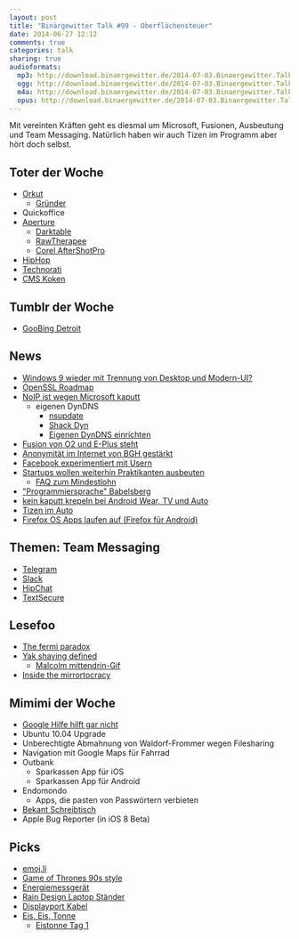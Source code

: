 ```yaml
---
layout: post
title: "Binärgewitter Talk #99 - Oberflächensteuer"
date: 2014-06-27 12:12
comments: true
categories: talk
sharing: true
audioformats:
  mp3: http://download.binaergewitter.de/2014-07-03.Binaergewitter.Talk.99.mp3
  ogg: http://download.binaergewitter.de/2014-07-03.Binaergewitter.Talk.99.ogg
  m4a: http://download.binaergewitter.de/2014-07-03.Binaergewitter.Talk.99.m4a
  opus: http://download.binaergewitter.de/2014-07-03.Binaergewitter.Talk.99.opus
---
```

Mit vereinten Kräften geht es diesmal um Microsoft, Fusionen, Ausbeutung und Team Messaging. Natürlich haben wir auch Tizen im Programm aber hört doch selbst.

## Toter der Woche

- [Orkut]( http://en.blog.orkut.com/2014/06/tchau-orkut.html )
    - [Gründer]( http://en.wikipedia.org/wiki/Orkut_B%C3%BCy%C3%BCkk%C3%B6kten )
- Quickoffice
- [Aperture]( http://arstechnica.com/apple/2014/06/apple-to-cease-development-support-of-pro-photo-app-aperture/ )
    - [Darktable](http://www.darktable.org/ )
    - [RawTherapee](http://www.rawtherapee.com/ )
    - [Corel AfterShotPro](http://www.aftershotpro.com/de/ )
- [HipHop]( http://gethiphop.net/ )
- [Technorati]( http://thenextweb.com/insider/2014/06/23/technorati-quietly-killed-its-once-authoritative-blog-ranking-system-in-may )
- [CMS Koken](http://koken.me/ )

## Tumblr der Woche

- [GooBing Detroit]( http://goobingdetroit.tumblr.com/ )

## News

- [Windows 9 wieder mit Trennung von Desktop und Modern-UI?]( http://arstechnica.com/information-technology/2014/06/windows-9-rumors-microsoft-backing-away-from-the-metro-world/ )
- [OpenSSL Roadmap]( http://www.pro-linux.de/news/1/21244/openssl-legt-projektplan-vor.html )
- [NoIP ist wegen Microsoft kaputt]( http://www.heise.de/newsticker/meldung/DynDNS-Dienst-Microsoft-stoert-gute-und-boese-NoIP-Nutzer-2247921.html )
    * eigenen DynDNS
        - [nsupdate]( https://nsupdate.info/ )
        - [Shack Dyn](http://shackspace.de/wiki/doku.php?id=project:dynamicdns )
        - [Eigenen DynDNS einrichten](http://www.thesysadmin.net/eigenen-dyndns-server-betreiben/ )
- [Fusion von O2 und E-Plus steht]( http://www.heise.de/newsticker/meldung/Bruessel-genehmigt-Fusion-von-O2-und-E-Plus-mit-Auflagen-2246851.html )
- [Anonymität im Internet von BGH gestärkt]( http://www.zeit.de/digital/datenschutz/2014-07/bundesgerichtshof-datenschutz-anonymitaet-im-internet )
- [Facebook experimentiert mit Usern]( http://thinkprogress.org/media/2014/06/28/3454386/facebook-psychological-experiments/ )
- [Startups wollen weiterhin Praktikanten ausbeuten]( http://news.siliconallee.com/2014/06/20/guest-column-minimum-wage-plans-would-be-fatal-for-germanys-startup-scene/ )
    * [FAQ zum Mindestlohn](http://www.tagesschau.de/wirtschaft/mindestlohn-102~_origin-9377c92e-edba-4132-b7c0-099b61a09019.html )
- ["Programmiersprache" Babelsberg]( http://www.heise.de/newsticker/meldung/HPI-stelllt-neue-Programmiersprache-Babelsberg-vor-2243345.html )
- [kein kaputt krepeln bei Android Wear, TV und Auto]( http://www.heise.de/newsticker/meldung/Google-verbietet-UI-Anpassungen-bei-Android-Wear-TV-und-Auto-2243165.html )
- [Tizen im Auto]( http://www.heise.de/open/meldung/Linux-fuer-Autos-2248968.html )
- [Firefox OS Apps laufen auf (Firefox für Android)]( https://hacks.mozilla.org/2014/06/firefox-os-apps-run-on-android/ )

## Themen: Team Messaging

- [Telegram]( https://telegram.org/apps )
- [Slack]( https://slack.com/ )
- [HipChat]( https://www.hipchat.com/ )
- [TextSecure]( https://whispersystems.org/ )

## Lesefoo

- [The fermi paradox]( http://waitbutwhy.com/2014/05/fermi-paradox.html )
- [Yak shaving defined]( http://www.hanselman.com/blog/YakShavingDefinedIllGetThatDoneAsSoonAsIShaveThisYak.aspx )
    * [Malcolm mittendrin-Gif]( http://imgur.com/t0XHtgJ )
- [Inside the mirrortocracy]( http://carlos.bueno.org/2014/06/mirrortocracy.html )

## Mimimi der Woche

- [Google Hilfe hilft gar nicht](https://support.google.com/mail/answer/81126?hl=de )
- Ubuntu 10.04 Upgrade
- Unberechtigte Abmahnung von Waldorf-Frommer wegen Filesharing
- Navigation mit Google Maps für Fahrrad
- Outbank
    - Sparkassen App für iOS
    - Sparkassen App für Android
- Endomondo
    * Apps, die pasten von Passwörtern verbieten
- [Bekant Schreibtisch]( http://www.ikea.com/de/de/catalog/products/S69022523/#/S59022533 )
- Apple Bug Reporter (in iOS 8 Beta)

## Picks

- [emoj.li]( http://emoj.li/ )
- [Game of Thrones 90s style]( https://www.youtube.com/watch?v=2fPgIIB67bw )
- [Energiemessgerät]( http://amzn.to/1ijXh0J )
- [Rain Design Laptop Ständer]( http://amzn.to/1mXp1rZ )
- [Displayport Kabel]( http://amzn.to/1rphXYa )
- [Eis, Eis, Tonne]( https://www.youtube.com/watch?v=PB2Nteh_cSI )
    * [Eistonne Tag 1]( https://twitter.com/mertesacker/status/484048840509886464 )
